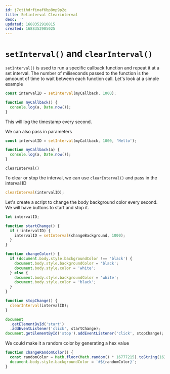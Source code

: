 ```yaml
---
id: j7ctihdrfinaf6bp8mp9p2q
title: Setinterval Clearinterval
desc: ''
updated: 1688352910815
created: 1688352905025
---
```

# `setInterval()` and `clearInterval()`

`setInterval()` is used to run a specific callback function and repeat it at a set interval. The number of miliseconds passed to the function is the amoount of time to wait between each function call. Let's look at a simple example

```js
const intervalID = setInterval(myCallback, 1000);

function myCallback() {
  console.log(a, Date.now());
}
```

This will log the timestamp every second.

We can also pass in parameters

```JavaScript
const intervalID = setInterval(myCallback, 1000, 'Hello');

function myCallback(a) {
  console.log(a, Date.now());
}
```

`clearInterval()`

To clear or stop the interval, we can use `clearInterval()` and pass in the interval ID

```JavaScript
clearInterval(intervalID);
```

Let's create a script to change the body background color every second. We will have buttons to start and stop it.

```JavaScript
let intervalID;

function startChange() {
  if (!intervalID) {
    intervalID = setInterval(changeBackground, 1000);
  }
}

function changeColor() {
  if (document.body.style.backgroundColor !== 'black') {
    document.body.style.backgroundColor = 'black';
    document.body.style.color = 'white';
  } else {
    document.body.style.backgroundColor = 'white';
    document.body.style.color = 'black';
  }
}

function stopChange() {
  clearInterval(intervalID);
}

document
  .getElementById('start')
  .addEventListener('click', startChange);
document.getElementById('stop').addEventListener('click', stopChange);

```


We could make it a random color by generating a hex value

```JavaScript
function changeRandomColor() {
  const randomColor = Math.floor(Math.random() * 16777215).toString(16);
  document.body.style.backgroundColor = `#${randomColor}`;
}
```